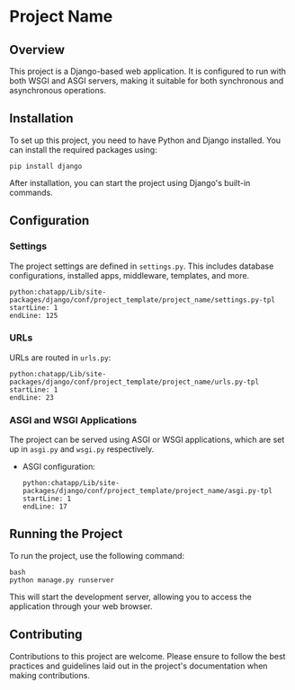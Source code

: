 # Project Name

## Overview
This project is a Django-based web application. It is configured to run with both WSGI and ASGI servers, making it suitable for both synchronous and asynchronous operations.

## Installation

To set up this project, you need to have Python and Django installed. You can install the required packages using:

    pip install django


After installation, you can start the project using Django's built-in commands.

## Configuration

### Settings

The project settings are defined in `settings.py`. This includes database configurations, installed apps, middleware, templates, and more.

    python:chatapp/Lib/site-packages/django/conf/project_template/project_name/settings.py-tpl
    startLine: 1
    endLine: 125


### URLs

URLs are routed in `urls.py`:

    python:chatapp/Lib/site-packages/django/conf/project_template/project_name/urls.py-tpl
    startLine: 1
    endLine: 23


### ASGI and WSGI Applications

The project can be served using ASGI or WSGI applications, which are set up in `asgi.py` and `wsgi.py` respectively.

- ASGI configuration:

      python:chatapp/Lib/site-packages/django/conf/project_template/project_name/asgi.py-tpl
      startLine: 1
      endLine: 17


## Running the Project

To run the project, use the following command:
    
    bash
    python manage.py runserver


This will start the development server, allowing you to access the application through your web browser.

## Contributing

Contributions to this project are welcome. Please ensure to follow the best practices and guidelines laid out in the project's documentation when making contributions.
